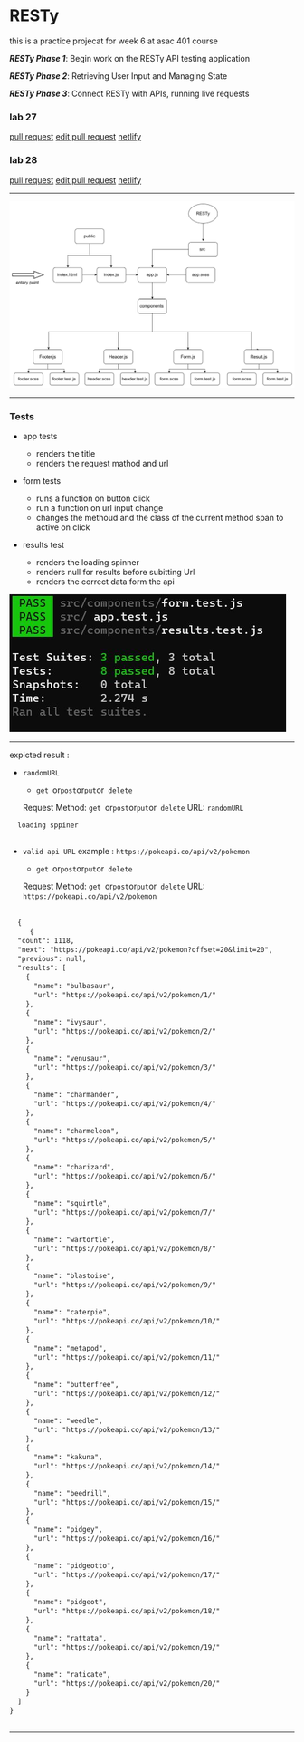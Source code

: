 # RESTy

this is a practice projecat for week 6 at asac 401 course

**_RESTy Phase 1_**: Begin work on the RESTy API testing application

**_RESTy Phase 2_**: Retrieving User Input and Managing State

**_RESTy Phase 3_**: Connect RESTy with APIs, running live requests

### lab 27 

[pull request](https://github.com/hibasalem/resty/pull/3)
[edit pull request](https://github.com/hibasalem/resty/pull/6)
[netlify](https://zealous-blackwell-84329a.netlify.app/)

### lab 28

[pull request](https://github.com/hibasalem/resty/pull/5)
[edit pull request](https://github.com/hibasalem/resty/pull/7)
[netlify](https://resty401.netlify.app/)




---

![uml](./lab27.jpg)

---

### Tests

- app tests

  - renders the title
  - renders the request mathod and url

- form tests

  - runs a function on button click
  - run a function on url input change
  - changes the methoud and the class of the current method span to active on click

- results test

  - renders the loading spinner
  - renders null for results before subitting Url
  - renders the correct data form the api

![tests](./tests28.JPG)

---

expicted result :

- `randomURL `

  - `get `or`post`or`put`or` delete`
    ​

  Request Method: `get `or`post`or`put`or` delete`
  URL: `randomURL`

```
  loading sppiner
​
```

- `valid api URL` example : `https://pokeapi.co/api/v2/pokemon`

  - `get `or`post`or`put`or` delete`
    ​

  Request Method: `get `or`post`or`put`or` delete`
  URL: `https://pokeapi.co/api/v2/pokemon`

```

  {
     {
  "count": 1118,
  "next": "https://pokeapi.co/api/v2/pokemon?offset=20&limit=20",
  "previous": null,
  "results": [
    {
      "name": "bulbasaur",
      "url": "https://pokeapi.co/api/v2/pokemon/1/"
    },
    {
      "name": "ivysaur",
      "url": "https://pokeapi.co/api/v2/pokemon/2/"
    },
    {
      "name": "venusaur",
      "url": "https://pokeapi.co/api/v2/pokemon/3/"
    },
    {
      "name": "charmander",
      "url": "https://pokeapi.co/api/v2/pokemon/4/"
    },
    {
      "name": "charmeleon",
      "url": "https://pokeapi.co/api/v2/pokemon/5/"
    },
    {
      "name": "charizard",
      "url": "https://pokeapi.co/api/v2/pokemon/6/"
    },
    {
      "name": "squirtle",
      "url": "https://pokeapi.co/api/v2/pokemon/7/"
    },
    {
      "name": "wartortle",
      "url": "https://pokeapi.co/api/v2/pokemon/8/"
    },
    {
      "name": "blastoise",
      "url": "https://pokeapi.co/api/v2/pokemon/9/"
    },
    {
      "name": "caterpie",
      "url": "https://pokeapi.co/api/v2/pokemon/10/"
    },
    {
      "name": "metapod",
      "url": "https://pokeapi.co/api/v2/pokemon/11/"
    },
    {
      "name": "butterfree",
      "url": "https://pokeapi.co/api/v2/pokemon/12/"
    },
    {
      "name": "weedle",
      "url": "https://pokeapi.co/api/v2/pokemon/13/"
    },
    {
      "name": "kakuna",
      "url": "https://pokeapi.co/api/v2/pokemon/14/"
    },
    {
      "name": "beedrill",
      "url": "https://pokeapi.co/api/v2/pokemon/15/"
    },
    {
      "name": "pidgey",
      "url": "https://pokeapi.co/api/v2/pokemon/16/"
    },
    {
      "name": "pidgeotto",
      "url": "https://pokeapi.co/api/v2/pokemon/17/"
    },
    {
      "name": "pidgeot",
      "url": "https://pokeapi.co/api/v2/pokemon/18/"
    },
    {
      "name": "rattata",
      "url": "https://pokeapi.co/api/v2/pokemon/19/"
    },
    {
      "name": "raticate",
      "url": "https://pokeapi.co/api/v2/pokemon/20/"
    }
  ]
}


```

---

